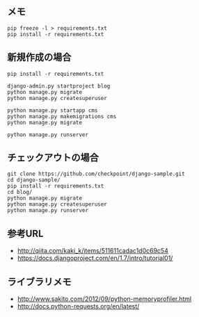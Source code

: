 ## メモ

```
pip freeze -l > requirements.txt
pip install -r requirements.txt
```

## 新規作成の場合

```
pip install -r requirements.txt

django-admin.py startproject blog
python manage.py migrate
python manage.py createsuperuser

python manage.py startapp cms
python manage.py makemigrations cms
python manage.py migrate           

python manage.py runserver
```


## チェックアウトの場合

```
git clone https://github.com/checkpoint/django-sample.git
cd django-sample/
pip install -r requirements.txt
cd blog/
python manage.py migrate
python manage.py createsuperuser
python manage.py runserver
```

## 参考URL

* http://qiita.com/kaki_k/items/511611cadac1d0c69c54
* https://docs.djangoproject.com/en/1.7/intro/tutorial01/

## ライブラリメモ

* http://www.sakito.com/2012/09/python-memoryprofiler.html
* http://docs.python-requests.org/en/latest/
